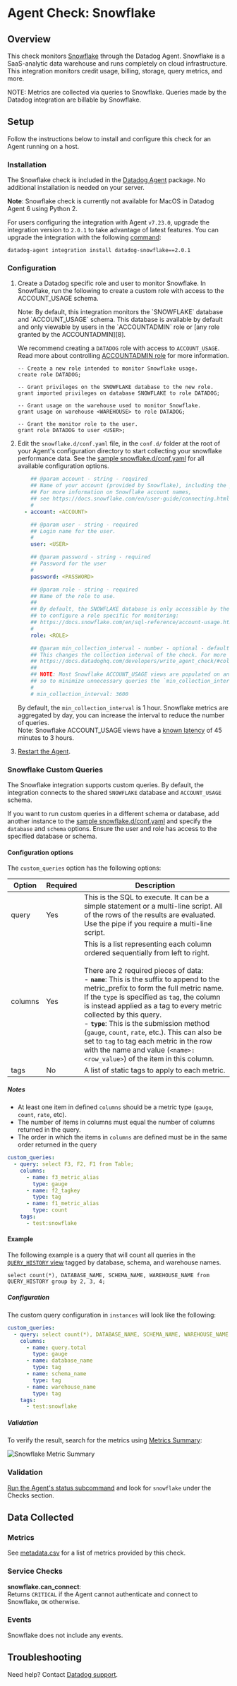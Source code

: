 # Agent Check: Snowflake

## Overview

This check monitors [Snowflake][1] through the Datadog Agent. Snowflake is a SaaS-analytic data warehouse and runs completely on cloud infrastructure. 
This integration monitors credit usage, billing, storage, query metrics, and more.

<div class="alert alert-info"><bold>NOTE: Metrics are collected via queries to Snowflake. Queries made by the Datadog integration are billable by Snowflake.</bold></div>

## Setup

Follow the instructions below to install and configure this check for an Agent running on a host.

### Installation

The Snowflake check is included in the [Datadog Agent][2] package.
No additional installation is needed on your server.

**Note**: Snowflake check is currently not available for MacOS in Datadog Agent 6 using Python 2.

<div class="alert alert-warning">For users configuring the integration with Agent <code>v7.23.0</code>, upgrade the integration version to <code>2.0.1</code> to take advantage of latest features.
You can upgrade the integration with the following <a href=https://docs.datadoghq.com/agent/guide/integration-management/#install>command</a>:<br>

```text
datadog-agent integration install datadog-snowflake==2.0.1
```
</div>

### Configuration
1. Create a Datadog specific role and user to monitor Snowflake. In Snowflake, run the following to create a custom role with access to the ACCOUNT_USAGE schema.

    <div class="alert alert-warning">Note: By default, this integration monitors the `SNOWFLAKE` database and `ACCOUNT_USAGE` schema.
    This database is available by default and only viewable by users in the `ACCOUNTADMIN` role or [any role granted by the ACCOUNTADMIN][8].
    
    We recommend creating a `DATADOG` role with access to `ACCOUNT_USAGE`. Read more about controlling [ACCOUNTADMIN role][12] for more information.
    </div>
    
    ```text
    -- Create a new role intended to monitor Snowflake usage.
    create role DATADOG;
   
    -- Grant privileges on the SNOWFLAKE database to the new role.
    grant imported privileges on database SNOWFLAKE to role DATADOG;
   
    -- Grant usage on the warehouse used to monitor Snowflake.
    grant usage on warehouse <WAREHOUSE> to role DATADOG;
   
    -- Grant the monitor role to the user.
    grant role DATADOG to user <USER>;
    ```
   

1. Edit the `snowflake.d/conf.yaml` file, in the `conf.d/` folder at the root of your Agent's configuration directory to start collecting your snowflake performance data. See the [sample snowflake.d/conf.yaml][3] for all available configuration options.

    ```yaml
        ## @param account - string - required
        ## Name of your account (provided by Snowflake), including the platform and region if applicable.
        ## For more information on Snowflake account names,
        ## see https://docs.snowflake.com/en/user-guide/connecting.html#your-snowflake-account-name
        #
      - account: <ACCOUNT>
    
        ## @param user - string - required
        ## Login name for the user.
        #
        user: <USER>
    
        ## @param password - string - required
        ## Password for the user
        #
        password: <PASSWORD>
   
        ## @param role - string - required
        ## Name of the role to use.
        ##
        ## By default, the SNOWFLAKE database is only accessible by the ACCOUNTADMIN role. However, we recommend
        ## to configure a role specific for monitoring:
        ## https://docs.snowflake.com/en/sql-reference/account-usage.html#enabling-account-usage-for-other-roles
        #
        role: <ROLE>
   
        ## @param min_collection_interval - number - optional - default: 3600
        ## This changes the collection interval of the check. For more information, see:
        ## https://docs.datadoghq.com/developers/write_agent_check/#collection-interval
        ##
        ## NOTE: Most Snowflake ACCOUNT_USAGE views are populated on an hourly basis,
        ## so to minimize unnecessary queries the `min_collection_interval` defaults to 1 hour.
        #
        # min_collection_interval: 3600
    ```

    <div class="alert alert-info">By default, the <code>min_collection_interval</code> is 1 hour. 
    Snowflake metrics are aggregated by day, you can increase the interval to reduce the number of queries.<br>
    <bold>Note</bold>: Snowflake ACCOUNT_USAGE views have a <a href="https://docs.snowflake.com/en/sql-reference/account-usage.html#data-latency">known latency</a> of 45 minutes to 3 hours.</div>

2. [Restart the Agent][4].

### Snowflake Custom Queries

The Snowflake integration supports custom queries. By default, the integration connects to the shared `SNOWFLAKE` database and `ACCOUNT_USAGE` schema. 

If you want to run custom queries in a different schema or database, add another instance to the [sample snowflake.d/conf.yaml][3] and specify the `database` and `schema` options.
Ensure the user and role has access to the specified database or schema.

#### Configuration options
The `custom_queries` option has the following options:

| Option        | Required | Description                                                                                                                                                                                                                                                                                                                                                                                                                                                                                                                                                                                                  |
|---------------|----------|--------------------------------------------------------------------------------------------------------------------------------------------------------------------------------------------------------------------------------------------------------------------------------------------------------------------------------------------------------------------------------------------------------------------------------------------------------------------------------------------------------------------------------------------------------------------------------------------------------------|
| query         | Yes      | This is the SQL to execute. It can be a simple statement or a multi-line script. All of the rows of the results are evaluated. Use the pipe if you require a multi-line script.                                                                                                                                                                                                                                                                                                                                                                                                                              |
| columns       | Yes      | This is a list representing each column ordered sequentially from left to right.<br><br>There are 2 required pieces of data:<br>  - **`name`**: This is the suffix to append to the metric_prefix to form the full metric name. If the `type` is specified as `tag`, the column is instead applied as a tag to every metric collected by this query.<br>  - **`type`**: This is the submission method (`gauge`, `count`, `rate`, etc.). This can also be set to `tag` to tag each metric in the row with the name and value (`<name>:<row_value>`) of the item in this column. |
| tags          | No       | A list of static tags to apply to each metric.                                                                                                                                                                                                                                                                                                                                                                                                                                                                                                                                                 |


##### Notes
- At least one item in defined `columns` should be a metric type (`gauge`, `count`, `rate`, etc).
- The number of items in columns must equal the number of columns returned in the query.
- The order in which the items in `columns` are defined must be in the same order returned in the query

```yaml
custom_queries:
  - query: select F3, F2, F1 from Table;
    columns:
      - name: f3_metric_alias
        type: gauge
      - name: f2_tagkey
        type: tag
      - name: f1_metric_alias
        type: count
    tags:
      - test:snowflake
```

#### Example
The following example is a query that will count all queries in the [`QUERY_HISTORY` view][9] tagged by database, schema, and warehouse names.

```TEXT
select count(*), DATABASE_NAME, SCHEMA_NAME, WAREHOUSE_NAME from QUERY_HISTORY group by 2, 3, 4;
```

##### Configuration

The custom query configuration in `instances` will look like the following:

```yaml
custom_queries:
  - query: select count(*), DATABASE_NAME, SCHEMA_NAME, WAREHOUSE_NAME from QUERY_HISTORY group by 2, 3, 4;
    columns:
      - name: query.total
        type: gauge
      - name: database_name
        type: tag
      - name: schema_name
        type: tag
      - name: warehouse_name
        type: tag
    tags:
      - test:snowflake
```

##### Validation

To verify the result, search for the metrics using [Metrics Summary][11]:

![Snowflake Metric Summary][10]


### Validation

[Run the Agent's status subcommand][5] and look for `snowflake` under the Checks section.

## Data Collected

### Metrics

See [metadata.csv][6] for a list of metrics provided by this check.

### Service Checks

**snowflake.can_connect**:<br>
Returns `CRITICAL` if the Agent cannot authenticate and connect to Snowflake, `OK` otherwise.

### Events

Snowflake does not include any events.

## Troubleshooting

Need help? Contact [Datadog support][7].

[1]: https://www.snowflake.com/
[2]: https://docs.datadoghq.com/agent/kubernetes/integrations/
[3]: https://github.com/DataDog/integrations-core/blob/master/snowflake/datadog_checks/snowflake/data/conf.yaml.example
[4]: https://docs.datadoghq.com/agent/guide/agent-commands/#start-stop-and-restart-the-agent
[5]: https://docs.datadoghq.com/agent/guide/agent-commands/#agent-status-and-information
[6]: https://github.com/DataDog/integrations-core/blob/master/snowflake/metadata.csv
[7]: https://docs.datadoghq.com/help/
[8]: https://docs.snowflake.com/en/sql-reference/account-usage.html#enabling-account-usage-for-other-roles
[9]: https://docs.snowflake.com/en/sql-reference/account-usage/query_history.html
[10]: https://raw.githubusercontent.com/DataDog/integrations-core/master/snowflake/images/custom_query.png
[11]: https://docs.datadoghq.com/metrics/summary/
[12]: https://docs.snowflake.com/en/user-guide/security-access-control-considerations.html#control-the-assignment-of-the-accountadmin-role-to-users
